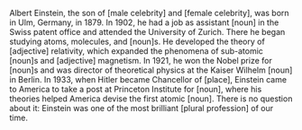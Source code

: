Albert Einstein, the son of [male celebrity] and [female celebrity],
was born in Ulm, Germany, in 1879. In 1902, he had a job
as assistant [noun] in the Swiss patent office and attended
the University of Zurich. There he began studying atoms, molecules,
and [noun]s. He developed the theory of
[adjective] relativity, which expanded the phenomena of sub-atomic
[noun]s and [adjective] magnetism. In 1921,
he won the Nobel prize for [noun]s and was director of
theoretical physics at the Kaiser Wilhelm [noun] in Berlin.
In 1933, when Hitler became Chancellor of [place],
Einstein came to America to take a post at Princeton Institute for
[noun], where his theories helped America devise the first
atomic [noun]. There is no question about it: Einstein was
one of the most brilliant [plural profession] of our time.
